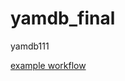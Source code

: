 # yamdb_final
yamdb111

[example workflow](https://github.com/EgorBabenko/yamdb_final/actions/workflows/yamdb_workflow.yml/badge.svg)

